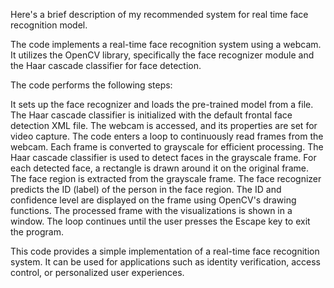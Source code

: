 Here's a brief description of my recommended system for real time face recognition model. 

The code implements a real-time face recognition system using a webcam. It utilizes the OpenCV library, specifically the face recognizer module and the Haar cascade classifier for face detection.

The code performs the following steps:

It sets up the face recognizer and loads the pre-trained model from a file.
The Haar cascade classifier is initialized with the default frontal face detection XML file.
The webcam is accessed, and its properties are set for video capture.
The code enters a loop to continuously read frames from the webcam.
Each frame is converted to grayscale for efficient processing.
The Haar cascade classifier is used to detect faces in the grayscale frame.
For each detected face, a rectangle is drawn around it on the original frame.
The face region is extracted from the grayscale frame.
The face recognizer predicts the ID (label) of the person in the face region.
The ID and confidence level are displayed on the frame using OpenCV's drawing functions.
The processed frame with the visualizations is shown in a window.
The loop continues until the user presses the Escape key to exit the program.

This code provides a simple implementation of a real-time face recognition system. It can be used for applications such as identity verification, access control, or personalized user experiences.
